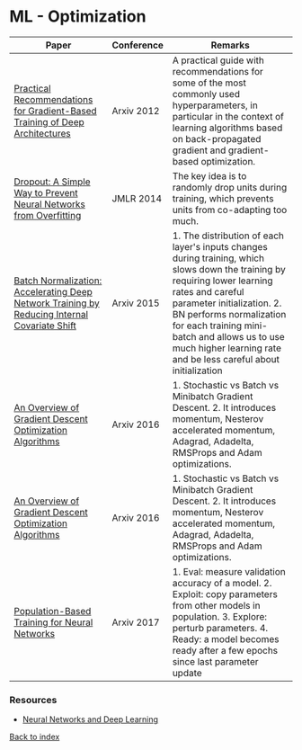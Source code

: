# ML - Optimization
|Paper|Conference|Remarks
|--|--|--|
|[Practical Recommendations for Gradient-Based Training of Deep Architectures](https://arxiv.org/abs/1206.5533)|Arxiv 2012| A practical guide with recommendations for some of the most commonly used hyperparameters, in particular in the context of learning algorithms based on back-propagated gradient and gradient-based optimization.|
|[Dropout: A Simple Way to Prevent Neural Networks from Overfitting](http://jmlr.org/papers/volume15/srivastava14a.old/srivastava14a.pdf)|JMLR 2014|The key idea is to randomly drop units during training, which prevents units from co-adapting too much.|
|[Batch Normalization: Accelerating Deep Network Training by Reducing Internal Covariate Shift](https://arxiv.org/pdf/1502.03167)|Arxiv 2015| 1. The distribution of each layer's inputs changes during training, which slows down the training by requiring lower learning rates and careful parameter initialization. 2. BN performs normalization for each training mini-batch and allows us to use much higher learning rate and be less careful about initialization|
|[An Overview of Gradient Descent Optimization Algorithms](https://pdfs.semanticscholar.org/e2dc/8810671f76927d862e63faa29c401bdec5da.pdf)|Arxiv 2016| 1. Stochastic vs Batch vs Minibatch Gradient Descent. 2. It introduces momentum, Nesterov accelerated momentum, Adagrad, Adadelta, RMSProps and Adam optimizations.|
|[An Overview of Gradient Descent Optimization Algorithms](https://pdfs.semanticscholar.org/e2dc/8810671f76927d862e63faa29c401bdec5da.pdf)|Arxiv 2016| 1. Stochastic vs Batch vs Minibatch Gradient Descent. 2. It introduces momentum, Nesterov accelerated momentum, Adagrad, Adadelta, RMSProps and Adam optimizations.|
|[Population-Based Training for Neural Networks](https://arxiv.org/abs/1711.09846)|Arxiv 2017| 1. Eval: measure validation accuracy of a model. 2. Exploit: copy parameters from other models in population. 3. Explore: perturb  parameters. 4. Ready: a model becomes ready after a few epochs since last parameter update|

### Resources
- [Neural Networks and Deep Learning](http://neuralnetworksanddeeplearning.com/)

[Back to index](../README.md)
<!--stackedit_data:
eyJoaXN0b3J5IjpbMTQ1NTI1ODg2OCwxNDY5MjQzMDkxLDIwOT
U1MTE3NDhdfQ==
-->